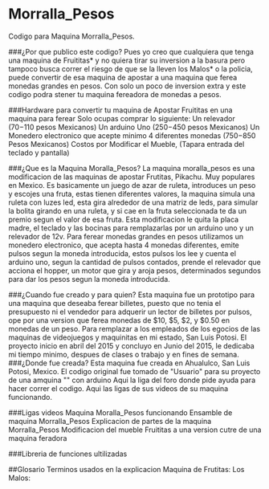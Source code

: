 # Morralla_Pesos
Codigo para Maquina Morralla_Pesos. 

###¿Por que publico este codigo?
Pues yo creo que cualquiera que tenga una maquina de Fruititas* y no quiera tirar su inversion a la basura pero tampoco busca correr el riesgo de que se la lleven los Malos* o la policia, puede convertir de esa maquina de apostar a una maquina que ferea monedas grandes en pesos. Con solo un poco de inversion extra y este codigo podra stener tu maquina fereadora de monedas a pesos. 

###Hardware para convertir tu maquina de Apostar Fruititas en una maquina para ferear
Solo ocupas comprar lo siguiente:
Un relevador ($70-$110 pesos Mexicanos) 
Un arduino Uno ($250-$450 pesos Mexicanos) 
Un Monedero electronico que acepte minimo 4 diferentes monedas ($750-$850 Pesos Mexicanos)
Costos por Modificar el Mueble, (Tapara entrada del teclado y pantalla)

###¿Que es la Maquina Moralla_Pesos?
La maquina moralla_pesos es una modificacion de las maquinas de apostar Frutitas, Pikachu. Muy populares en Mexico. Es basicamente un juego de azar de ruleta, introduces un peso y escojes una fruta, estas tienen diferentes valores, la maquina simula una ruleta con luzes led, esta gira alrededor de una matriz de leds, para simular la bolita girando en una ruleta, y si cae en la fruta seleccionada te da un premio segun el valor de esa fruta. Esta modificacion le quita la placa madre, el teclado y las bocinas para remplazarlas por un arduino uno y un relevador de 12v. Para ferear monedas grandes en pesos utilizamos un monedero electronico, que acepta hasta 4 monedas diferentes, emite pulsos segun la moneda introducida, estos pulsos los lee y cuenta el arduino uno, segun la cantidad de pulsos contados, prende el relevador que acciona el hopper, un motor que gira y aroja pesos, determinados segundos para dar los pesos segun la moneda introducida. 

###¿Cuando fue creado y para quien?
Esta maquina fue un prototipo para una maquina que deseaba ferear billetes, puesto que no tenia el presupuesto ni el vendedor para adquerir un lector de billetes por pulsos, ope por una version que ferea monedas de $10, $5, $2, y $0.50 en monedas de un peso. Para remplazar a los empleados de los egocios de las maquinas de videojuegos y maquinitas en mi estado, San Luis Potosi. El proyecto inicio en abril del 2015 y concluyo en Junio del 2015, le dedicaba mi tiempo minimo, despues de clases o trabajo y en fines de semana. 
###¿Donde fue creada?
Esta maquina fue creada en Ahualulco, San Luis Potosi, Mexico.
El codigo original fue tomado de "Usuario" para su proyecto de una amquina "" con arduino
Aqui la liga del foro donde pide ayuda para hacer correr el codigo.
Aqui las ligas de sus videos de su maquina funcionando.

###Ligas videos
Maquina Moralla_Pesos funcionando
Ensamble de maquina Morralla_Pesos 
Explicacion de partes de la maquina Morralla_Pesos
Modificacion del mueble Fruititas a una version cutre de una maquina feradora 

###Libreria de funciones ultilizadas

##Glosario Terminos usados en la explicacion
Maquina de Frutitas: 
Los Malos:

